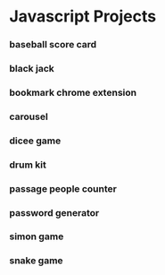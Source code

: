 # Javascript Projects #

### baseball score card 
### black jack 
### bookmark chrome extension 
### carousel 
### dicee game 
### drum kit 
### passage people counter 
### password generator 
### simon game
### snake game 
